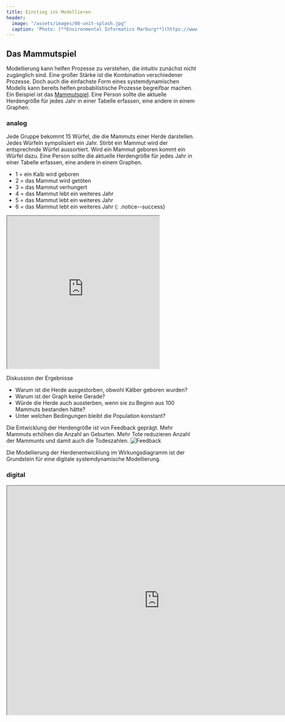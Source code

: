 ```yaml
---
title: Einstieg ins Modellieren
header:
  image: "/assets/images/00-unit-splash.jpg"
  caption: 'Photo: [**Environmental Informatics Marburg**](https://www.flickr.com/environmentalinformatics-marburg/)'
---
```


## Das Mammutspiel 
Modellierung kann helfen Prozesse zu verstehen, die intuitiv zunächst nicht zugänglich sind. Eine großer Stärke ist die Kombination verschiedener Prozesse. Doch auch die einfachste Form eines systemdynamischen Modells kann bereits helfen probabilistische Prozesse begreifbar machen. Ein Beispiel ist das [Mammutspiel](static.clexchange.org/ftp/documents/x-curricular/CC2010-11Shape3MammothGameSF.pdf). Eine Person sollte die aktuelle Herdengröße für jedes Jahr in einer Tabelle erfassen, eine andere in einem Graphen.   

### analog
Jede Gruppe bekommt 15 Würfel, die die Mammuts einer Herde darstellen. Jedes Würfeln sympolisiert ein Jahr. Stirbt ein Mammut wird der entsprechnde Würfel aussortiert. Wird ein Mammut geboren kommt ein Würfel dazu. Eine Person sollte die aktuelle Herdengröße für jedes Jahr in einer Tabelle erfassen, eine andere in einem Graphen.   

* 1 = ein Kalb wird geboren
* 2 = das Mammut wird getöten
* 3 = das Mammut verhungert
* 4 = das Mammut lebt ein weiteres Jahr
* 5 = das Mammut lebt ein weiteres Jahr
* 6 = das Mammut lebt ein weiteres Jahr
{: .notice--success} 

<iframe src="https://openprocessing.org/sketch/100534/embed/" width="400" height="400"></iframe>

Diskussion der Ergebnisse
* Warum ist die Herde ausgestorben, obwohl Kälber geboren wurden?
* Warum ist der Graph keine Gerade?
* Würde die Herde auch aussterben, wenn sie zu Beginn aus 100 Mammuts bestanden hätte?
* Unter welchen Bedingungen bleibt die Population konstant? 

Die Entwicklung der Herdengröße ist von Feedback geprägt. Mehr Mammuts erhöhen die Anzahl an Geburten. Mehr Tote reduzieren Anzahl der Mammunts und damit auch die Todeszahlen.
![Feedback](/assets/images/Feedbackloop.png)

Die Modellierung der Herdenentwicklung im Wirkungsdiagramm ist der Grundstein für eine digitale systemdynamische Modellierung. 

### digital 
<iframe src="https://insightmaker.com/insight/7GjbYKkATFtF9ekSXNeyAj/embed?topBar=1&sideBar=1&zoom=1" title="Embedded model" width="800" height="600"></iframe>






